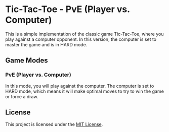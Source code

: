 # Tic-Tac-Toe - PvE (Player vs. Computer)

This is a simple implementation of the classic game Tic-Tac-Toe, where you play against a computer opponent. In this version, the computer is set to master the game and is in HARD mode.

## Game Modes

### PvE (Player vs. Computer)

In this mode, you will play against the computer. The computer is set to HARD mode, which means it will make optimal moves to try to win the game or force a draw.

## License

This project is licensed under the [MIT License](LICENSE).
